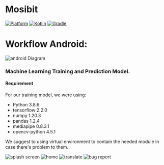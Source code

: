 # Mosibit
 [![Platform](https://img.shields.io/badge/platform-Android-green.svg)](http://developer.android.com/index.html) [![Kotlin](https://img.shields.io/badge/kotlin-1.5.20-orange.svg)](http://kotlinlang.org) [![Gradle](https://img.shields.io/badge/gradle-4.2-%2366DCB8.svg)](https://developer.android.com/studio/releases/gradle-plugin)

# Workflow Android:
![android Diagram](https://user-images.githubusercontent.com/73755395/121027666-59959680-c7d1-11eb-929c-bd8d26dc3433.png)

### Machine Learning Training and Prediction Model.
#### Requirement
For our training model, we were using:
- Python 3.8.6
- tensorflow 2.2.0
- numpy 1.20.3
- pandas 1.2.4
- mediapipe 0.8.3.1
- opencv-python 4.5.1

We suggest to using virtual environment to contain the needed module in case there's problem to them.

![splash screen](https://user-images.githubusercontent.com/73755395/121031997-0f161900-c7d5-11eb-89ef-4ea9e6d8281b.png)
![home](https://user-images.githubusercontent.com/73755395/121275995-04a07000-c8f8-11eb-9a64-97cbfb0210a1.jpeg)
![translate](https://user-images.githubusercontent.com/73755395/121036311-de37e300-c7d8-11eb-81f3-fa406f44ddeb.png)
![bug report](https://user-images.githubusercontent.com/73755395/121276024-0ff39b80-c8f8-11eb-8bc5-46654db67d6d.jpeg)

